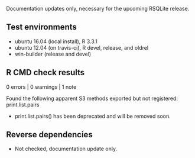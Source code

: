 Documentation updates only, necessary for the upcoming RSQLite release.

## Test environments
* ubuntu 16.04 (local install), R 3.3.1
* ubuntu 12.04 (on travis-ci), R devel, release, and oldrel
* win-builder (release and devel)


## R CMD check results

0 errors | 0 warnings | 1 note

Found the following apparent S3 methods exported but not registered:
  print.list.pairs

- print.list.pairs() has been deprecated and will be removed soon.


## Reverse dependencies

* Not checked, documentation update only.

